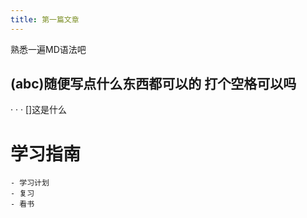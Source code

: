 ```yaml
---
title: 第一篇文章
---
```


熟悉一遍MD语法吧

(abc)随便写点什么东西都可以的
  打个空格可以吗
---



·
·
·
[]这是什么
# 学习指南
    - 学习计划 
    - 复习
    - 看书
